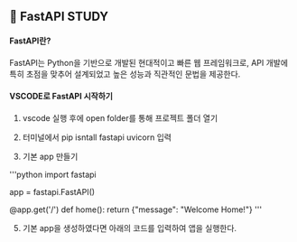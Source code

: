 ## 📝 FastAPI STUDY

#### FastAPI란?
FastAPI는 Python을 기반으로 개발된 현대적이고 빠른 웹 프레임워크로, 
API 개발에 특히 초점을 맞추어 설계되었고 높은 성능과 직관적인 문법을 제공한다.

#### VSCODE로 FastAPI 시작하기

1. vscode 실행 후에 open folder를 통해 프로젝트 폴더 열기
2. 터미널에서 pip isntall fastapi uvicorn 입력

3. 기본 app 만들기

   
'''python
import fastapi

app = fastapi.FastAPI()

@app.get('/')
def home():
   return {"message": "Welcome Home!"}
'''


5. 기본 app을 생성하였다면 아래의 코드를 입력하여 앱을 실행한다.

